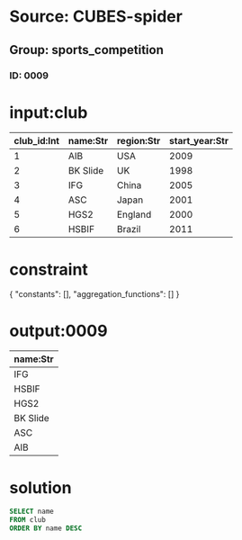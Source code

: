 # Source: CUBES-spider
## Group: sports_competition
### ID: 0009

# input:club

| club_id:Int | name:Str | region:Str | start_year:Str |
|---|---|---|---|
| 1 | AIB | USA | 2009 |
| 2 | BK Slide | UK | 1998 |
| 3 | IFG | China | 2005 |
| 4 | ASC | Japan | 2001 |
| 5 | HGS2 | England | 2000 |
| 6 | HSBIF | Brazil | 2011 |

# constraint

{
  "constants": [],
  "aggregation_functions": []
}

# output:0009

| name:Str |
|---|
| IFG |
| HSBIF |
| HGS2 |
| BK Slide |
| ASC |
| AIB |

# solution

```sql
SELECT name
FROM club
ORDER BY name DESC
```
